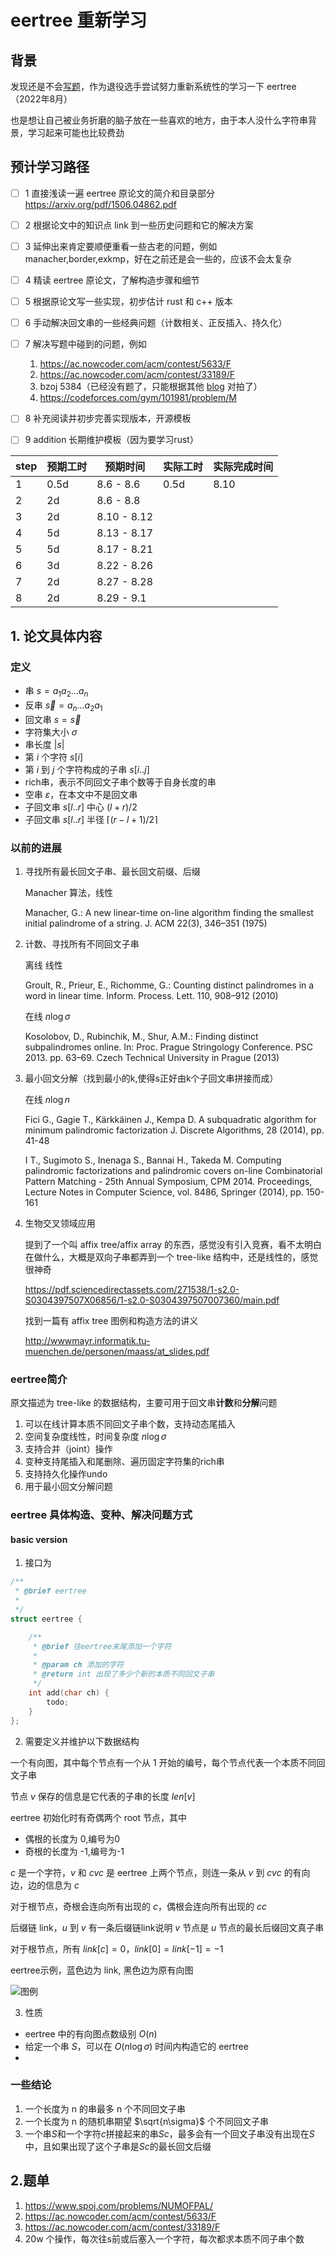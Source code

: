 # eertree 重新学习

## 背景

发现还是不会[写题](https://ac.nowcoder.com/acm/contest/33189/F)，作为退役选手尝试努力重新系统性的学习一下 eertree（2022年8月）

也是想让自己被业务折磨的脑子放在一些喜欢的地方，由于本人没什么字符串背景，学习起来可能也比较费劲



## 预计学习路径

- [ ] 1 直接浅读一遍 eertree 原论文的简介和目录部分 https://arxiv.org/pdf/1506.04862.pdf
- [ ] 2 根据论文中的知识点 link 到一些历史问题和它的解决方案
- [ ] 3 延伸出来肯定要顺便重看一些古老的问题，例如 manacher,border,exkmp，好在之前还是会一些的，应该不会太复杂
- [ ] 4 精读 eertree 原论文，了解构造步骤和细节
- [ ] 5 根据原论文写一些实现，初步估计 rust 和 c++ 版本
- [ ] 6 手动解决回文串的一些经典问题（计数相关、正反插入、持久化）
- [ ] 7 解决写题中碰到的问题，例如
     1. https://ac.nowcoder.com/acm/contest/5633/F
     2. https://ac.nowcoder.com/acm/contest/33189/F
     3. bzoj 5384（已经没有题了，只能根据其他 [blog](https://blog.csdn.net/litble/article/details/80765636) 对拍了）
     4. https://codeforces.com/gym/101981/problem/M
- [ ] 8 补充阅读并初步完善实现版本，开源模板
- [ ] 9 addition 长期维护模板（因为要学习rust）




| step | 预期工时 | 预期时间    | 实际工时 | 实际完成时间 |
| ---- | -------- | ----------- | -------- | ------------ |
| 1    | 0.5d     | 8.6 - 8.6   | 0.5d     | 8.10         |
| 2    | 2d       | 8.6 - 8.8   |          |              |
| 3    | 2d       | 8.10 - 8.12 |          |              |
| 4    | 5d       | 8.13 - 8.17 |          |              |
| 5    | 5d       | 8.17 - 8.21 |          |              |
| 6    | 3d       | 8.22 - 8.26 |          |              |
| 7    | 2d       | 8.27 - 8.28 |          |              |
| 8    | 2d       | 8.29 - 9.1  |          |              |




## 1. 论文具体内容


### 定义

- 串 $s=a_1a_2...a_n$
- 反串 $\overleftarrow{s}=a_n...a_2a_1$
- 回文串 $s=\overleftarrow{s}$
- 字符集大小 $\sigma$
- 串长度 $|s|$
- 第 $i$ 个字符 $s[i]$
- 第 $i$ 到 $j$ 个字符构成的子串 $s[i..j]$
- rich串，表示不同回文子串个数等于自身长度的串
- 空串 $\varepsilon$，在本文中不是回文串
- 子回文串 $s[l..r]$ 中心 $(l+r)/2$
- 子回文串 $s[l..r]$ 半径 $\lceil(r-l+1)/2\rceil$

### 以前的进展

1. 寻找所有最长回文子串、最长回文前缀、后缀

     Manacher 算法，线性
     
     Manacher, G.: A new linear-time on-line algorithm finding the smallest initial
palindrome of a string. J. ACM 22(3), 346–351 (1975)


2. 计数、寻找所有不同回文子串

     离线 线性

      Groult, R., Prieur, E., Richomme, G.: Counting distinct palindromes in a word in
linear time. Inform. Process. Lett. 110, 908–912 (2010)

     在线 $n\log\sigma$

     Kosolobov, D., Rubinchik, M., Shur, A.M.: Finding distinct subpalindromes online.
In: Proc. Prague Stringology Conference. PSC 2013. pp. 63–69. Czech Technical
University in Prague (2013)

1. 最小回文分解（找到最小的k,使得s正好由k个子回文串拼接而成）

     在线 $n\log{n}$

     Fici G., Gagie T., Kärkkäinen J., Kempa D.
A subquadratic algorithm for minimum palindromic factorization
J. Discrete Algorithms, 28 (2014), pp. 41-48

     I T., Sugimoto S., Inenaga S., Bannai H., Takeda M.
Computing palindromic factorizations and palindromic covers on-line
Combinatorial Pattern Matching - 25th Annual Symposium, CPM 2014. Proceedings, Lecture Notes in Computer Science, vol. 8486, Springer (2014), pp. 150-161

4. 生物交叉领域应用

   提到了一个叫 affix tree/affix array 的东西，感觉没有引入竞赛，看不太明白在做什么，大概是双向子串都弄到一个 tree-like 结构中，还是线性的，感觉很神奇

   https://pdf.sciencedirectassets.com/271538/1-s2.0-S0304397507X06856/1-s2.0-S0304397507007360/main.pdf


   找到一篇有 affix tree 图例和构造方法的讲义

   http://wwwmayr.informatik.tu-muenchen.de/personen/maass/at_slides.pdf

### eertree简介

原文描述为 tree-like 的数据结构，主要可用于回文串**计数**和**分解**问题

1. 可以在线计算本质不同回文子串个数，支持动态尾插入
2. 空间复杂度线性，时间复杂度 $n\log{\sigma}$
3. 支持合并（joint）操作
4. 变种支持尾插入和尾删除、遍历固定字符集的rich串
5. 支持持久化操作undo
6. 用于最小回文分解问题


### eertree 具体构造、变种、解决问题方式

#### basic version

1. 接口为
```cpp
/**
 * @brief eertree
 * 
 */
struct eertree {

    /**
     * @brief 往eertree末尾添加一个字符
     * 
     * @param ch 添加的字符
     * @return int 出现了多少个新的本质不同回文子串
     */
    int add(char ch) {
        todo;
    }
};
```

2. 需要定义并维护以下数据结构

一个有向图，其中每个节点有一个从 1 开始的编号，每个节点代表一个本质不同回文子串

节点 $v$ 保存的信息是它代表的子串的长度 $len[v]$ 

eertree 初始化时有奇偶两个 root 节点，其中

- 偶根的长度为 0,编号为0
- 奇根的长度为 -1,编号为-1

$c$ 是一个字符，$v$ 和 $cvc$ 是 eertree 上两个节点，则连一条从 $v$ 到 $cvc$ 的有向边，边的信息为 $c$

对于根节点，奇根会连向所有出现的 $c$，偶根会连向所有出现的 $cc$

后缀链 link，$u$ 到 $v$ 有一条后缀链link说明 $v$ 节点是 $u$ 节点的最长后缀回文真子串

对于根节点，所有 $link[c]=0$，$link[0]=link[-1]=-1$

eertree示例，蓝色边为 link, 黑色边为原有向图

![图例](./pics/eertree.png)

3. 性质

- eertree 中的有向图点数级别 $O(n)$
- 给定一个串 $S$，可以在 $O(n\log\sigma)$ 时间内构造它的 eertree
- 

### 一些结论

1. 一个长度为 n 的串最多 n 个不同回文子串
2. 一个长度为 n 的随机串期望 $\sqrt{n\sigma}$ 个不同回文子串
3. 一个串$S$和一个字符$c$拼接起来的串$Sc$，最多会有一个回文子串没有出现在$S$中，且如果出现了这个子串是$Sc$的最长回文后缀

## 2.题单

1. https://www.spoj.com/problems/NUMOFPAL/
2. https://ac.nowcoder.com/acm/contest/5633/F
3. https://ac.nowcoder.com/acm/contest/33189/F
4. 20w 个操作，每次往s前或后塞入一个字符，每次都求本质不同子串个数